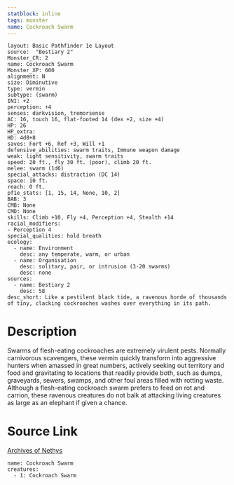 ```yaml
---
statblock: inline
tags: monster
name: Cockroach Swarm
---
```

```statblock
layout: Basic Pathfinder 1e Layout
source:  "Bestiary 2"
Monster_CR: 2
name: Cockroach Swarm
Monster_XP: 600
alignment: N
size: Diminutive
type: vermin
subtype: (swarm)
INI: +2
perception: +4
senses: darkvision, tremorsense
AC: 16, touch 16, flat-footed 14 (dex +2, size +4)
HP: 26
HP_extra: 
HD: 4d8+8
saves: Fort +6, Ref +3, Will +1
defensive_abilities: swarm traits, Immune weapon damage
weak: light sensitivity, swarm traits
speed: 20 ft., fly 30 ft. (poor), climb 20 ft.
melee: swarm (1d6)
special_attacks: distraction (DC 14)
space: 10 ft.
reach: 0 ft.
pf1e_stats: [1, 15, 14, None, 10, 2]
BAB: 3
CMB: None
CMD: None
skills: Climb +10, Fly +4, Perception +4, Stealth +14
racial_modifiers:
- Perception 4
special_qualities: hold breath
ecology:
  - name: Environment
    desc: any temperate, warm, or urban
  - name: Organisation
    desc: solitary, pair, or intrusion (3-20 swarms)
    desc: none
sources:
  - name: Bestiary 2
    desc: 58
desc_short: Like a pestilent black tide, a ravenous horde of thousands of tiny, clacking cockroaches washes over everything in its path. 
```
# Description
Swarms of flesh-eating cockroaches are extremely virulent pests. Normally carnivorous scavengers, these vermin quickly transform into aggressive hunters when amassed in great numbers, actively seeking out territory and food and gravitating to locations that readily provide both, such as dumps, graveyards, sewers, swamps, and other foul areas filled with rotting waste. Although a flesh-eating cockroach swarm prefers to feed on rot and carrion, these ravenous creatures do not balk at attacking living creatures as large as an elephant if given a chance.
# Source Link
[Archives of Nethys](https://aonprd.com/MonsterDisplay.aspx?ItemName=Cockroach%20Swarm)
```encounter-table
name: Cockroach Swarm
creatures:
  - 1: Cockroach Swarm
```
